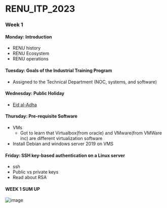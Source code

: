 # RENU_ITP_2023

### Week 1 

#### Monday: Introduction
- RENU history
- RENU Ecosystem
- RENU operations

#### Tuesday: Goals of the Industrial Training Program
- Assigned to the Technical Department (NOC, systems, and software)

#### Wednesday: Public Holiday
- [Eid al-Adha](https://en.wikipedia.org/wiki/Eid_al-Adha)

#### Thursday: Pre-requisite Software
- VMs
  - Got to learn that Virtualbox(from oracle) and VMware(from VMWare inc) are different virtualization software
- Install Debian and windows server 2019 on VMS

#### Friday: SSH key-based authentication on a Linux server
- ssh
- Public vs private keys
- Read about RSA

#### WEEK 1 SUM UP
![image]()
